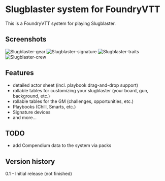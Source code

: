 # Slugblaster system for FoundryVTT
This is a FoundryVTT system for playing Slugblaster.

## Screenshots
![Slugblaster-gear](https://github.com/user-attachments/assets/ce43be5a-4f53-4fec-ab5a-62743a946ab7)
![Slugblaster-signature](https://github.com/user-attachments/assets/71477686-a090-4104-a973-7a9799eb7728)
![Slugblaster-traits](https://github.com/user-attachments/assets/a95b20f2-26fc-49d4-8d11-05a0050d2798)
![Slugblaster-crew](https://github.com/user-attachments/assets/756771e3-7758-4928-ae2f-de6fe847670c)

## Features
* detailed actor sheet (incl. playbook drag-and-drop support)
* rollable tables for customizing your slugblaster (your board, gun, background, etc.)
* rollable tables for the GM (challenges, opportunities, etc.)
* Playbooks (Chill, Smarts, etc.)
* Signature devices
* and more...

## TODO
* add Compendium data to the system via packs

## Version history
0.1 - Initial release (not finished)

